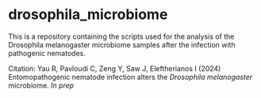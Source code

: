 # drosophila_microbiome
This is a repository containing the scripts used for the analysis of the Drosophila melanogaster microbiome samples after the infection with pathogenic nematodes. 

Citation: Yau R, Pavloudi C, Zeng Y, Saw J, Eleftherianos I (2024) Entomopathogenic nematode infection alters the *Drosophila melanogaster* microbiome. *In prep*


